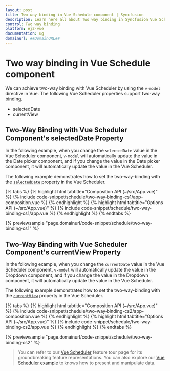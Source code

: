 ```yaml
---
layout: post
title: Two way binding in Vue Schedule component | Syncfusion
description: Learn here all about Two way binding in Syncfusion Vue Schedule component of Syncfusion Essential JS 2 and more.
control: Two way binding 
platform: ej2-vue
documentation: ug
domainurl: ##DomainURL##
---
```


# Two way binding in Vue Schedule component

We can achieve two-way binding with Vue Scheduler by using the `v-model` directive in Vue. The following Vue Scheduler properties support two-way binding.

* selectedDate
* currentView

## Two-Way Binding with Vue Scheduler Component's selectedDate Property

In the following example, when you change the `selectedDate` value in the Vue Scheduler component, `v-model` will automatically update the value in the Date picker component, and if you change the value in the Date picker component, it will automatically update the value in the Vue Scheduler.

The following example demonstrates how to set the two-way-binding with the [`selectedDate`](https://ej2.syncfusion.com/vue/documentation/api/schedule/#selecteddate) property in the Vue Scheduler.

{% tabs %}
{% highlight html tabtitle="Composition API (~/src/App.vue)" %}
{% include code-snippet/schedule/two-way-binding-cs1/app-composition.vue %}
{% endhighlight %}
{% highlight html tabtitle="Options API (~/src/App.vue)" %}
{% include code-snippet/schedule/two-way-binding-cs1/app.vue %}
{% endhighlight %}
{% endtabs %}
        
{% previewsample "page.domainurl/code-snippet/schedule/two-way-binding-cs1" %}

## Two-Way Binding with Vue Scheduler Component's currentView Property

In the following example, when you change the `currentDate` value in the Vue Scheduler component, `v-model` will automatically update the value in the Dropdown component, and if you change the value in the Dropdown component, it will automatically update the value in the Vue Scheduler.

The following example demonstrates how to set the two-way-binding with the [`currentView`](https://ej2.syncfusion.com/vue/documentation/api/schedule/#currentview) property in the Vue Scheduler.

{% tabs %}
{% highlight html tabtitle="Composition API (~/src/App.vue)" %}
{% include code-snippet/schedule/two-way-binding-cs2/app-composition.vue %}
{% endhighlight %}
{% highlight html tabtitle="Options API (~/src/App.vue)" %}
{% include code-snippet/schedule/two-way-binding-cs2/app.vue %}
{% endhighlight %}
{% endtabs %}
        
{% previewsample "page.domainurl/code-snippet/schedule/two-way-binding-cs2" %}

> You can refer to our [Vue Scheduler](https://www.syncfusion.com/vue-components/vue-scheduler) feature tour page for its groundbreaking feature representations. You can also explore our [Vue Scheduler example](https://ej2.syncfusion.com/vue/demos/#/material/schedule/overview.html) to knows how to present and manipulate data.